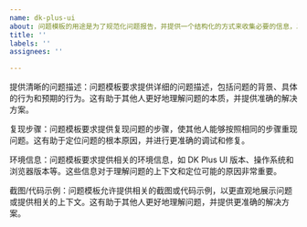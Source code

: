 ```yaml
---
name: dk-plus-ui
about: 问题模板的用途是为了规范化问题报告，并提供一个结构化的方式来收集必要的信息，以便更好地理解和解决问题。通过使用问题模板，可以确保问题报告包含关键信息，减少来回沟通的次数，并提高问题解决的效率。
title: ''
labels: ''
assignees: ''

---
```


提供清晰的问题描述：问题模板要求提供详细的问题描述，包括问题的背景、具体的行为和预期的行为。这有助于其他人更好地理解问题的本质，并提供准确的解决方案。

复现步骤：问题模板要求提供复现问题的步骤，使其他人能够按照相同的步骤重现问题。这有助于定位问题的根本原因，并进行更准确的调试和修复。

环境信息：问题模板要求提供相关的环境信息，如 DK Plus UI 版本、操作系统和浏览器版本等。这些信息对于理解问题的上下文和定位可能的原因非常重要。

截图/代码示例：问题模板允许提供相关的截图或代码示例，以更直观地展示问题或提供相关的上下文。这有助于其他人更好地理解问题，并提供更准确的解决方案。
